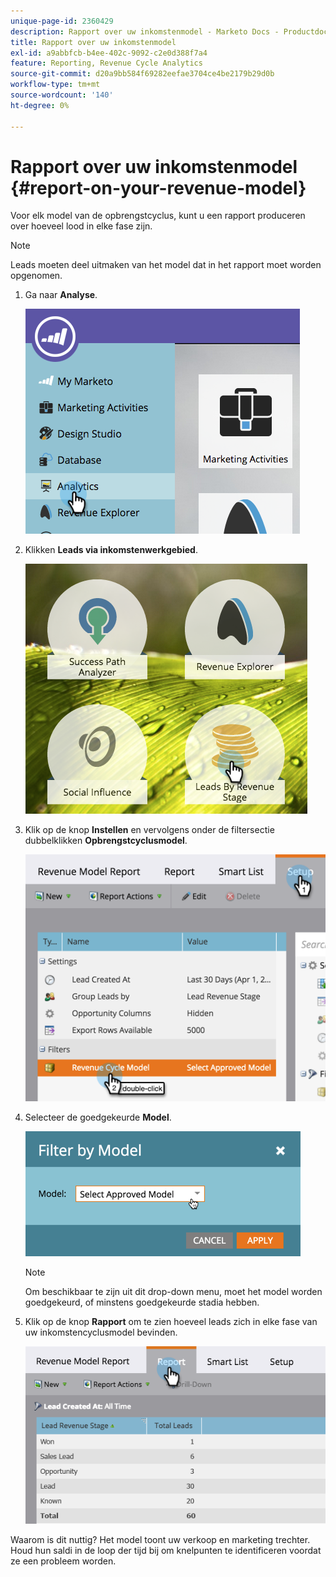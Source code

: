 ```yaml
---
unique-page-id: 2360429
description: Rapport over uw inkomstenmodel - Marketo Docs - Productdocumentatie
title: Rapport over uw inkomstenmodel
exl-id: a9abbfcb-b4ee-402c-9092-c2e0d388f7a4
feature: Reporting, Revenue Cycle Analytics
source-git-commit: d20a9bb584f69282eefae3704ce4be2179b29d0b
workflow-type: tm+mt
source-wordcount: '140'
ht-degree: 0%

---
```


# Rapport over uw inkomstenmodel {#report-on-your-revenue-model}

Voor elk model van de opbrengstcyclus, kunt u een rapport produceren over hoeveel lood in elke fase zijn.

>[!NOTE]
>
>Leads moeten deel uitmaken van het model dat in het rapport moet worden opgenomen.

1. Ga naar **Analyse**.

   ![](assets/image2015-4-29-16-3a8-3a14.png)

1. Klikken **Leads via inkomstenwerkgebied**.

   ![](assets/image2015-4-29-16-3a15-3a3.png)

1. Klik op de knop **Instellen** en vervolgens onder de filtersectie dubbelklikken **Opbrengstcyclusmodel**.

   ![](assets/image2015-4-29-16-3a37-3a57.png)

1. Selecteer de goedgekeurde **Model**.

   ![](assets/image2015-4-29-16-3a40-3a34.png)

   >[!NOTE]
   >
   >Om beschikbaar te zijn uit dit drop-down menu, moet het model worden goedgekeurd, of minstens goedgekeurde stadia hebben.

1. Klik op de knop **Rapport** om te zien hoeveel leads zich in elke fase van uw inkomstencyclusmodel bevinden.

   ![](assets/image2015-4-29-16-3a51-3a29.png)

Waarom is dit nuttig? Het model toont uw verkoop en marketing trechter. Houd hun saldi in de loop der tijd bij om knelpunten te identificeren voordat ze een probleem worden.
